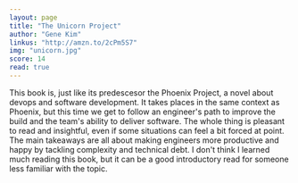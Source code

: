 ```yaml
---
layout: page
title: "The Unicorn Project"
author: "Gene Kim"
linkus: "http://amzn.to/2cPm5S7"
img: "unicorn.jpg"
score: 14
read: true
---
```


This book is, just like its predescesor the Phoenix Project, a novel about devops and software development. It takes places in the same context as Phoenix, but this time we get to follow an engineer's path to improve the build and the team's ability to deliver software. The whole thing is pleasant to read and insightful, even if some situations can feel a bit forced at point. The main takeaways are all about making engineers more productive and happy by tackling complexity and technical debt. I don't think I learned much reading this book, but it can be a good introductory read for someone less familiar with the topic.
